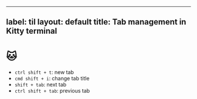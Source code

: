 
---
label: til
layout: default
title: Tab management in Kitty terminal
---
# 🐱 

- `ctrl shift + t`: new tab
- `cmd shift + i`: change tab title
- `shift + tab`: next tab
- `ctrl shift + tab`: previous tab

